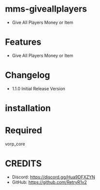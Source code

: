 # mms-giveallplayers

- Give All Players Money or Item

# Features
 
- Give All Players Money or Item

# Changelog

- 1.1.0 Initial Release Version


# installation 



# Required

vorp_core


# CREDITS
- Discord: https://discord.gg/Hua9DFXZYN
- GitHub: https://github.com/RetryR1v2